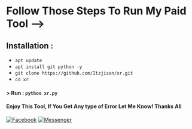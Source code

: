 # Follow Those Steps To Run My Paid Tool -->

## Installation :

* `apt update`
* `apt install git python -y`
* `git clone https://github.com/Itzjisan/xr.git`
* `cd xr`

#### > Run : `python xr.py`

#### Enjoy This Tool, If You Get Any type of Error Let Me Know! Thanks All 
[![Facebook](https://img.shields.io/badge/Facebook-green?style=for-the-badge&logo=facebook)](https://www.facebook.com/Atticking420/)
[![Messenger](https://img.shields.io/badge/Chat-Messenger-blue?style=for-the-badge&logo=messenger)](https://m.me/Atticking420)

